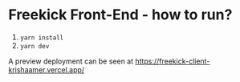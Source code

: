 # Freekick Front-End - how to run?

1. `yarn install`
2. `yarn dev`

A preview deployment can be seen at https://freekick-client-krishaamer.vercel.app/